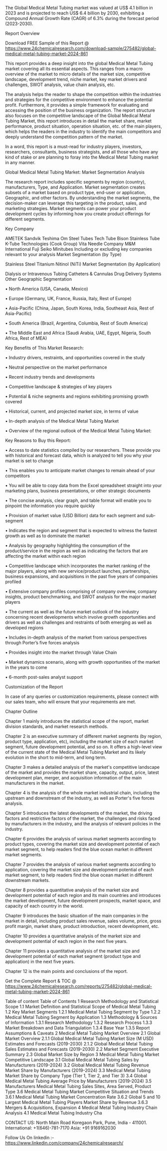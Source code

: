 The Global Medical Metal Tubing market was valued at US$ 4.1 billion in 2023 and is projected to reach US$ 6.4 billion by 2030, exhibiting a Compound Annual Growth Rate (CAGR) of 6.3% during the forecast period (2023-2030).

Report Overview

Download FREE Sample of this Report @ https://www.24chemicalresearch.com/download-sample/275482/global-medical-metal-tubing-market-2024-861

This report provides a deep insight into the global Medical Metal Tubing market covering all its essential aspects. This ranges from a macro overview of the market to micro details of the market size, competitive landscape, development trend, niche market, key market drivers and challenges, SWOT analysis, value chain analysis, etc.

The analysis helps the reader to shape the competition within the industries and strategies for the competitive environment to enhance the potential profit. Furthermore, it provides a simple framework for evaluating and accessing the position of the business organization. The report structure also focuses on the competitive landscape of the Global Medical Metal Tubing Market, this report introduces in detail the market share, market performance, product situation, operation situation, etc. of the main players, which helps the readers in the industry to identify the main competitors and deeply understand the competition pattern of the market.

In a word, this report is a must-read for industry players, investors, researchers, consultants, business strategists, and all those who have any kind of stake or are planning to foray into the Medical Metal Tubing market in any manner.

Global Medical Metal Tubing Market: Market Segmentation Analysis

The research report includes specific segments by region (country), manufacturers, Type, and Application. Market segmentation creates subsets of a market based on product type, end-user or application, Geographic, and other factors. By understanding the market segments, the decision-maker can leverage this targeting in the product, sales, and marketing strategies. Market segments can power your product development cycles by informing how you create product offerings for different segments.

Key Company

AMETEK
Sandvik
Teshima
Om Steel Tubes
Tech Tube
Bison Stainless Tube
K-Tube Technologies (Cook Group)
Vita Needle Company
M&M International
Fuji Seiko
Minitubes
Including or excluding key companies relevant to your analysis
Market Segmentation (by Type)

Stainless Steel
Titanium
Nitinol (NiTi)
Market Segmentation (by Application)

Dialysis or Intravenous Tubing
Catheters & Cannulas
Drug Delivery Systems
Other
Geographic Segmentation

• North America (USA, Canada, Mexico)

• Europe (Germany, UK, France, Russia, Italy, Rest of Europe)

• Asia-Pacific (China, Japan, South Korea, India, Southeast Asia, Rest of Asia-Pacific)

• South America (Brazil, Argentina, Columbia, Rest of South America)

• The Middle East and Africa (Saudi Arabia, UAE, Egypt, Nigeria, South Africa, Rest of MEA)

Key Benefits of This Market Research:

• Industry drivers, restraints, and opportunities covered in the study

• Neutral perspective on the market performance

• Recent industry trends and developments

• Competitive landscape & strategies of key players

• Potential & niche segments and regions exhibiting promising growth covered

• Historical, current, and projected market size, in terms of value

• In-depth analysis of the Medical Metal Tubing Market

• Overview of the regional outlook of the Medical Metal Tubing Market:

Key Reasons to Buy this Report:

• Access to date statistics compiled by our researchers. These provide you with historical and forecast data, which is analyzed to tell you why your market is set to change

• This enables you to anticipate market changes to remain ahead of your competitors

• You will be able to copy data from the Excel spreadsheet straight into your marketing plans, business presentations, or other strategic documents

• The concise analysis, clear graph, and table format will enable you to pinpoint the information you require quickly

• Provision of market value (USD Billion) data for each segment and sub-segment

• Indicates the region and segment that is expected to witness the fastest growth as well as to dominate the market

• Analysis by geography highlighting the consumption of the product/service in the region as well as indicating the factors that are affecting the market within each region

• Competitive landscape which incorporates the market ranking of the major players, along with new service/product launches, partnerships, business expansions, and acquisitions in the past five years of companies profiled

• Extensive company profiles comprising of company overview, company insights, product benchmarking, and SWOT analysis for the major market players

• The current as well as the future market outlook of the industry concerning recent developments which involve growth opportunities and drivers as well as challenges and restraints of both emerging as well as developed regions

• Includes in-depth analysis of the market from various perspectives through Porter’s five forces analysis

• Provides insight into the market through Value Chain

• Market dynamics scenario, along with growth opportunities of the market in the years to come

• 6-month post-sales analyst support

Customization of the Report

In case of any queries or customization requirements, please connect with our sales team, who will ensure that your requirements are met.

Chapter Outline

Chapter 1 mainly introduces the statistical scope of the report, market division standards, and market research methods.

Chapter 2 is an executive summary of different market segments (by region, product type, application, etc), including the market size of each market segment, future development potential, and so on. It offers a high-level view of the current state of the Medical Metal Tubing Market and its likely evolution in the short to mid-term, and long term.

Chapter 3 makes a detailed analysis of the market's competitive landscape of the market and provides the market share, capacity, output, price, latest development plan, merger, and acquisition information of the main manufacturers in the market.

Chapter 4 is the analysis of the whole market industrial chain, including the upstream and downstream of the industry, as well as Porter's five forces analysis.

Chapter 5 introduces the latest developments of the market, the driving factors and restrictive factors of the market, the challenges and risks faced by manufacturers in the industry, and the analysis of relevant policies in the industry.

Chapter 6 provides the analysis of various market segments according to product types, covering the market size and development potential of each market segment, to help readers find the blue ocean market in different market segments.

Chapter 7 provides the analysis of various market segments according to application, covering the market size and development potential of each market segment, to help readers find the blue ocean market in different downstream markets.

Chapter 8 provides a quantitative analysis of the market size and development potential of each region and its main countries and introduces the market development, future development prospects, market space, and capacity of each country in the world.

Chapter 9 introduces the basic situation of the main companies in the market in detail, including product sales revenue, sales volume, price, gross profit margin, market share, product introduction, recent development, etc.

Chapter 10 provides a quantitative analysis of the market size and development potential of each region in the next five years.

Chapter 11 provides a quantitative analysis of the market size and development potential of each market segment (product type and application) in the next five years.

Chapter 12 is the main points and conclusions of the report.

Get the Complete Report & TOC @ https://www.24chemicalresearch.com/reports/275482/global-medical-metal-tubing-market-2024-861

Table of content
Table of Contents
1 Research Methodology and Statistical Scope
1.1 Market Definition and Statistical Scope of Medical Metal Tubing
1.2 Key Market Segments
1.2.1 Medical Metal Tubing Segment by Type
1.2.2 Medical Metal Tubing Segment by Application
1.3 Methodology & Sources of Information
1.3.1 Research Methodology
1.3.2 Research Process
1.3.3 Market Breakdown and Data Triangulation
1.3.4 Base Year
1.3.5 Report Assumptions & Caveats
2 Medical Metal Tubing Market Overview
2.1 Global Market Overview
2.1.1 Global Medical Metal Tubing Market Size (M USD) Estimates and Forecasts (2019-2030)
2.1.2 Global Medical Metal Tubing Sales Estimates and Forecasts (2019-2030)
2.2 Market Segment Executive Summary
2.3 Global Market Size by Region
3 Medical Metal Tubing Market Competitive Landscape
3.1 Global Medical Metal Tubing Sales by Manufacturers (2019-2024)
3.2 Global Medical Metal Tubing Revenue Market Share by Manufacturers (2019-2024)
3.3 Medical Metal Tubing Market Share by Company Type (Tier 1, Tier 2, and Tier 3)
3.4 Global Medical Metal Tubing Average Price by Manufacturers (2019-2024)
3.5 Manufacturers Medical Metal Tubing Sales Sites, Area Served, Product Type
3.6 Medical Metal Tubing Market Competitive Situation and Trends
3.6.1 Medical Metal Tubing Market Concentration Rate
3.6.2 Global 5 and 10 Largest Medical Metal Tubing Players Market Share by Revenue
3.6.3 Mergers & Acquisitions, Expansion
4 Medical Metal Tubing Industry Chain Analysis
4.1 Medical Metal Tubing Industry Cha

CONTACT US:
North Main Road Koregaon Park, Pune, India - 411001.
International: +1(646)-781-7170
Asia: +91 9169162030

Follow Us On linkedin :- https://www.linkedin.com/company/24chemicalresearch/
